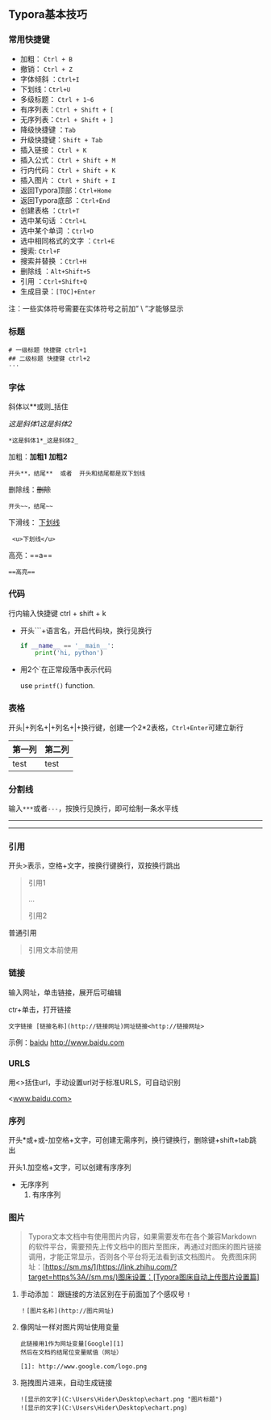 ## Typora基本技巧

### 常用快捷键

- 加粗： `Ctrl + B`
- 撤销： `Ctrl + Z`
- 字体倾斜 ：`Ctrl+I`
- 下划线：`Ctrl+U`
- 多级标题： `Ctrl + 1~6`
- 有序列表：`Ctrl + Shift + [`
- 无序列表：`Ctrl + Shift + ]`
- 降级快捷键 ：`Tab`
- 升级快捷键：`Shift + Tab`
- 插入链接： `Ctrl + K`
- 插入公式： `Ctrl + Shift + M`
- 行内代码： `Ctrl + Shift + K`
- 插入图片： `Ctrl + Shift + I`
- 返回Typora顶部：`Ctrl+Home`
- 返回Typora底部 ：`Ctrl+End`
- 创建表格 ：`Ctrl+T`
- 选中某句话 ：`Ctrl+L`
- 选中某个单词 ：`Ctrl+D`
- 选中相同格式的文字 ：`Ctrl+E`
- 搜索: `Ctrl+F`
- 搜索并替换 ：`Ctrl+H`
- 删除线 ：`Alt+Shift+5`
- 引用 ：`Ctrl+Shift+Q`
- 生成目录：`[TOC]+Enter`

注：一些实体符号需要在实体符号之前加” \ ”才能够显示

### 标题

```
# 一级标题 快捷键 ctrl+1
## 二级标题 快捷键 ctrl+2
···
```

### 字体

斜体以**或则_括住

*这是斜体1*_这是斜体2_

```
*这是斜体1*_这是斜体2_
```

加粗：**加粗1**  __加粗2__

```
开头**，结尾**  或者  开头和结尾都是双下划线
```

删除线：~~删除~~

```
开头~~，结尾~~
```

下滑线： <u>下划线</u>

```
 <u>下划线</u>
```

高亮：==a==

```
==高亮==
```

### 代码

行内输入快捷键 ctrl + shift + k

- 开头```+语言名，开启代码块，换行见换行

  ```python
  if __name__ == '__main__':
      print('hi, python')
  ```


- 用2个`在正常段落中表示代码

  use `printf()` function.

### 表格

 开头|+列名+|+列名+|+换行键，创建一个2*2表格，`Ctrl+Enter`可建立新行 

| 第一列 | 第二列 |
| ------ | ------ |
| test   | test   |

### 分割线

输入`***`或者`---`，按换行见换行，即可绘制一条水平线

***

---

### 引用

开头>表示，空格+文字，按换行键换行，双按换行跳出

> 引用1
>
> ...
>
> 引用2

普通引用

> 引用文本前使用

### 链接

输入网址，单击链接，展开后可编辑

ctr+单击，打开链接

```
文字链接 [链接名称](http://链接网址)网址链接<http://链接网址>
```

示例：[baidu](http://baidu.com)         <http://www.baidu.com>

### URLS

用<>括住url，手动设置url对于标准URLS，可自动识别

<www.baidu.com>

### 序列

开头*或+或-加空格+文字，可创建无需序列，换行键换行，删除键+shift+tab跳出

开头1.加空格+文字，可以创建有序序列

- 无序序列
  1. 有序序列

### 图片

>  Typora文本文档中有使用图片内容，如果需要发布在各个兼容Markdown的软件平台，需要预先上传文档中的图片至图床，再通过对图床的图片链接调用，才能正常显示，否则各个平台将无法看到该文档图片。
> 免费图床网址：[https://sm.ms/](https://link.zhihu.com/?target=https%3A//sm.ms/)图床设置：[Typora图床自动上传图片设置篇] 

1. 手动添加： 跟链接的方法区别在于前面加了个感叹号 `!` 

   ```
   ！[图片名称](http://图片网址)
   ```

2. 像网址一样对图片网址使用变量

   ```
   此链接用1作为网址变量[Google][1]
   然后在文档的结尾位变量赋值（网址） 
   
   [1]: http://www.google.com/logo.png
   ```

3. 拖拽图片进来，自动生成链接

   ```
   ![显示的文字](C:\Users\Hider\Desktop\echart.png "图片标题")
   ![显示的文字](C:\Users\Hider\Desktop\echart.png)
   ```



